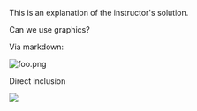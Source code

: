 This is an explanation of the instructor's solution.

Can we use graphics?

Via markdown:

![foo.png](graphicsRedirect.cgi?problem=selfAssessProblem&graphic=foo.png)

Direct inclusion

<img src="graphicsRedirect.cgi?problem=selfAssessProblem&graphic=foo.png"/>